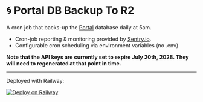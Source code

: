 # 🌀 Portal DB Backup To R2

A cron job that backs-up the [Portal][acm-portal] database daily at 5am.

- Cron-job reporting & monitoring provided by [Sentry.io][sentry-io].
- Configurable cron scheduling via environment variables (no .env)

__Note that the API keys are currently set to expire July 20th, 2028. They will need to regenerated at that point in time.__

---

Deployed with Railway:

[![Deploy on Railway][railway-button]][railway-template]

[acm-portal]: https://github.com/UTSA-ACM/Portal
[railway-button]: https://railway.app/button.svg
[railway-template]: https://railway.app/new/template/I4zGrH
[sentry-io]: https://sentry.io

